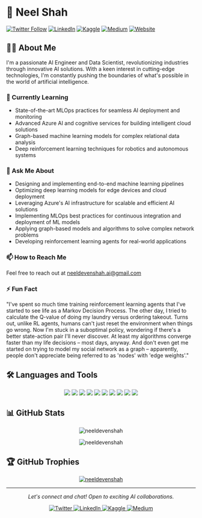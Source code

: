 # 🚀 Neel Shah

[![Twitter Follow](https://img.shields.io/twitter/follow/neelsha52882569?logo=twitter&style=for-the-badge)](https://twitter.com/neelsha52882569)
[![LinkedIn](https://img.shields.io/badge/-LINKEDIN-0077B5?style=for-the-badge&logo=linkedin&logoColor=white)](https://linkedin.com/in/neeldevenshah/)
[![Kaggle](https://img.shields.io/badge/-KAGGLE-20BEFF?style=for-the-badge&logo=kaggle&logoColor=white)](https://kaggle.com/neelshah2022)
[![Medium](https://img.shields.io/badge/-MEDIUM-000000?style=for-the-badge&logo=medium&logoColor=white)](https://medium.com/@neeldevenshah)
<a href="neeldevenshah.github.io" target="_blank">
    <img src="https://img.shields.io/badge/-Website-FF5722?style=for-the-badge&logo=internet-explorer&logoColor=white" alt="Website" />
  </a>

## 👨‍💻 About Me

I'm a passionate AI Engineer and Data Scientist, revolutionizing industries through innovative AI solutions. With a keen interest in cutting-edge technologies, I'm constantly pushing the boundaries of what's possible in the world of artificial intelligence.

### 🌱 Currently Learning

- State-of-the-art MLOps practices for seamless AI deployment and monitoring
- Advanced Azure AI and cognitive services for building intelligent cloud solutions
- Graph-based machine learning models for complex relational data analysis
- Deep reinforcement learning techniques for robotics and autonomous systems

### 💬 Ask Me About

- Designing and implementing end-to-end machine learning pipelines
- Optimizing deep learning models for edge devices and cloud deployment
- Leveraging Azure's AI infrastructure for scalable and efficient AI solutions
- Implementing MLOps best practices for continuous integration and deployment of ML models
- Applying graph-based models and algorithms to solve complex network problems
- Developing reinforcement learning agents for real-world applications

### 📫 How to Reach Me

Feel free to reach out at neeldevenshah.ai@gmail.com

### ⚡ Fun Fact

"I've spent so much time training reinforcement learning agents that I've started to see life as a Markov Decision Process. The other day, I tried to calculate the Q-value of doing my laundry versus ordering takeout. Turns out, unlike RL agents, humans can't just reset the environment when things go wrong. Now I'm stuck in a suboptimal policy, wondering if there's a better state-action pair I'll never discover. At least my algorithms converge faster than my life decisions – most days, anyway. And don't even get me started on trying to model my social network as a graph – apparently, people don't appreciate being referred to as 'nodes' with 'edge weights'."

## 🛠️ Languages and Tools

<p align="center">
  <img src="https://img.shields.io/badge/-Python-3776AB?style=flat-square&logo=python&logoColor=white" />
  <img src="https://img.shields.io/badge/-TensorFlow-FF6F00?style=flat-square&logo=tensorflow&logoColor=white" />
  <img src="https://img.shields.io/badge/-PyTorch-EE4C2C?style=flat-square&logo=pytorch&logoColor=white" />
  <img src="https://img.shields.io/badge/-Scikit_Learn-F7931E?style=flat-square&logo=scikit-learn&logoColor=white" />
  <img src="https://img.shields.io/badge/-Azure-0089D6?style=flat-square&logo=microsoft-azure&logoColor=white" />
  <img src="https://img.shields.io/badge/-Docker-2496ED?style=flat-square&logo=docker&logoColor=white" />
  <img src="https://img.shields.io/badge/-MongoDB-47A248?style=flat-square&logo=mongodb&logoColor=white" />
  <img src="https://img.shields.io/badge/-PostgreSQL-336791?style=flat-square&logo=postgresql&logoColor=white" />
  <img src="https://img.shields.io/badge/-React-61DAFB?style=flat-square&logo=react&logoColor=black" />
  <img src="https://img.shields.io/badge/-Node.js-339933?style=flat-square&logo=node.js&logoColor=white" />
</p>

## 📊 GitHub Stats

<p align="center">
  <img src="https://github-readme-stats.vercel.app/api/top-langs?username=neeldevenshah&show_icons=true&locale=en&layout=compact&theme=radical" alt="neeldevenshah" />
</p>

<p align="center">
  <img src="https://github-readme-streak-stats.herokuapp.com/?user=neeldevenshah&theme=radical" alt="neeldevenshah" />
</p>

## 🏆 GitHub Trophies

<p align="center">
  <a href="https://github.com/ryo-ma/github-profile-trophy">
    <img src="https://github-profile-trophy.vercel.app/?username=neeldevenshah&theme=darkhub&no-frame=true&row=1&column=7" alt="neeldevenshah" />
  </a>
</p>

---

<p align="center">
  <i>Let's connect and chat! Open to exciting AI collaborations.</i>
</p>

<p align="center">
  <a href="https://twitter.com/neelsha52882569" target="_blank">
    <img src="https://img.shields.io/badge/-Twitter-1DA1F2?style=for-the-badge&logo=twitter&logoColor=white" alt="Twitter" />
  </a>
  <a href="https://linkedin.com/in/neeldevenshah/" target="_blank">
    <img src="https://img.shields.io/badge/-LinkedIn-0077B5?style=for-the-badge&logo=linkedin&logoColor=white" alt="LinkedIn" />
  </a>
  <a href="https://kaggle.com/neelshah2022" target="_blank">
    <img src="https://img.shields.io/badge/-Kaggle-20BEFF?style=for-the-badge&logo=kaggle&logoColor=white" alt="Kaggle" />
  </a>
  <a href="https://medium.com/@neeldevenshah" target="_blank">
    <img src="https://img.shields.io/badge/-Medium-12100E?style=for-the-badge&logo=medium&logoColor=white" alt="Medium" />
  </a>
</p>
